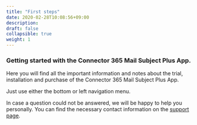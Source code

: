 ```yaml
---
title: "First steps"
date: 2020-02-28T10:08:56+09:00
description: 
draft: false
collapsible: true
weight: 1
---
```

### Getting started with the Connector 365 Mail Subject Plus App.

Here you will find all the important information and notes about the trial, installation and purchase of the Connector 365 Mail Subject Plus App.

Just use either the bottom or left navigation menu.

In case a question could not be answered, we will be happy to help you personally. You can find the necessary contact information on the [support page](en-us/apps/mailsubject/help-support/).